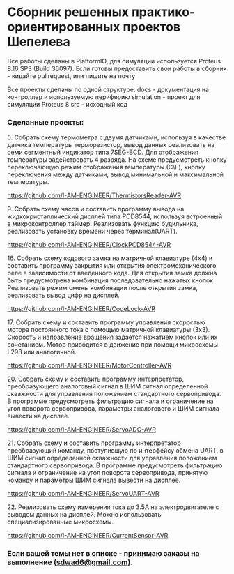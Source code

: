 # Сборник решенных практико-ориентированных проектов Шепелева

Все работы сделаны в PlatformIO, для симуляции используется Proteus 8.16 SP3 (Build 36097).
Если готовы предоставить свои работы в сборник - кидайте pullrequest, или пишите на почту

Все проекты сделаны по одной структуре:
docs - документация на контроллер и используемую периферию
simulation - проект для симуляции Proteus 8
src - исходный код

### Сделанные проекты:

5\. Собрать схему термометра с двумя датчиками, используя в качестве датчика температуры терморезистор, вывод данных реализовать на семи сегментный индикатор типа 7SEG-BCD. Для отображения температуры задействовать 4 разряда. На схеме предусмотреть кнопку переключающую режим отображения температуры (С\F), кнопку переключения между датчиками, вывод минимальной и максимальной температуры.

  https://github.com/I-AM-ENGINEER/ThermistorsReader-AVR

9\. Собрать схему часов и составить программу вывода на жидкокристаллический дисплей типа PCD8544, используя встроенный в микроконтроллер таймер. Реализовать функцию будильника, реализовать установку времени через терминал(UART).
  
  https://github.com/I-AM-ENGINEER/ClockPCD8544-AVR

16\. Собрать схему кодового замка на матричной клавиатуре (4x4) и составить программу закрытия или открытия электромеханического реле в зависимости от введенного кода. Для открытия замка должна быть предусмотрена комбинация последовательно нажатых кнопок. Реализовать режим смены комбинации после открытия замка, реализовать вывод цифр на дисплей.

  https://github.com/I-AM-ENGINEER/CodeLock-AVR

17\. Собрать схему и составить программу управления скоростью мотора постоянного тока с помощью матричной клавиатуры (3х3). Скорость и направление вращения задается нажатием кнопок или их сочетанием. Мотор приводится в движение при помощи микросхемы L298 или аналогичной.

  https://github.com/I-AM-ENGINEER/MotorController-AVR

20\. Собрать схему и составить программу интерпретатор, преобразующего аналоговый сигнал в ШИМ сигнал определенной скважности для управления положением стандартного сервопривода. В программе предусмотреть фильтрацию сигнала и ограничение на угол поворота сервопривода, параметры аналогового и ШИМ сигнала вывести на дисплее.

 https://github.com/I-AM-ENGINEER/ServoADC-AVR

21\. Собрать схему и составить программу интерпретатор преобразующий команду, поступившую по интерфейсу обмена UART, в ШИМ сигнал определенной скважности для управления положением стандартного сервопривода. В программе предусмотреть фильтрацию сигнала и ограничение на угол поворота сервопривода, принятую команду и параметры ШИМ сигнала вывести на дисплее.

  https://github.com/I-AM-ENGINEER/ServoUART-AVR

22\. Реализовать схему измерения тока до 3.5А на электродвигателе с выводом данных на дисплей. Можно использовать специализированные микросхемы.

  https://github.com/I-AM-ENGINEER/CurrentSensor-AVR

### Если вашей темы нет в списке - принимаю заказы на выполнение (sdwad6@gmail.com).
